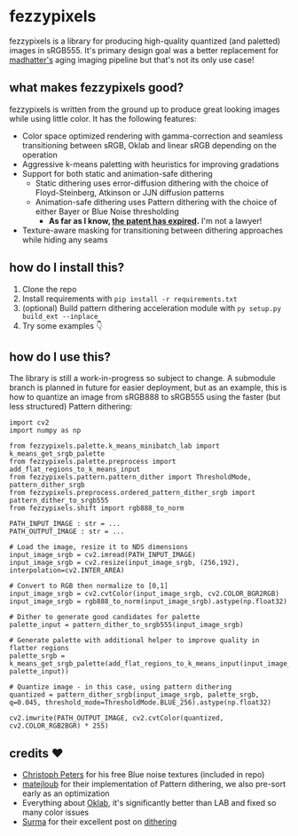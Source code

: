 ﻿# fezzypixels

fezzypixels is a library for producing high-quality quantized (and paletted) images in sRGB555. It's primary design goal was a better replacement for [madhatter's](https://www.github.com/bullbin/madhatter) aging imaging pipeline but that's not its only use case!

## what makes fezzypixels good?

fezzypixels is written from the ground up to produce great looking images while using little color. It has the following features:

- Color space optimized rendering with gamma-correction and seamless transitioning between sRGB, Oklab and linear sRGB depending on the operation
- Aggressive k-means paletting with heuristics for improving gradations
- Support for both static and animation-safe dithering
	- Static dithering uses error-diffusion dithering with the choice of Floyd-Steinberg, Atkinson or JJN diffusion patterns
	- Animation-safe dithering uses Pattern dithering with the choice of either Bayer or Blue Noise thresholding
		- **As far as I know, [the patent has expired](https://patents.google.com/patent/US6606166B1).** I'm not a lawyer!
- Texture-aware masking for transitioning between dithering approaches while hiding any seams

## how do I install this?

 1. Clone the repo
 2. Install requirements with `pip install -r requirements.txt`
 3. (optional) Build pattern dithering acceleration module with `py setup.py build_ext --inplace`
 4. Try some examples 👇

## how do I use this?

The library is still a work-in-progress so subject to change. A submodule branch is planned in future for easier deployment, but as an example, this is how to quantize an image from sRGB888 to sRGB555 using the faster (but less structured) Pattern dithering:

```
import cv2
import numpy as np

from fezzypixels.palette.k_means_minibatch_lab import k_means_get_srgb_palette
from fezzypixels.palette.preprocess import add_flat_regions_to_k_means_input
from fezzypixels.pattern.pattern_dither import ThresholdMode, pattern_dither_srgb
from fezzypixels.preprocess.ordered_pattern_dither_srgb import pattern_dither_to_srgb555
from fezzypixels.shift import rgb888_to_norm

PATH_INPUT_IMAGE : str = ...
PATH_OUTPUT_IMAGE : str = ...

# Load the image, resize it to NDS dimensions
input_image_srgb = cv2.imread(PATH_INPUT_IMAGE)
input_image_srgb = cv2.resize(input_image_srgb, (256,192), interpolation=cv2.INTER_AREA)

# Convert to RGB then normalize to [0,1]
input_image_srgb = cv2.cvtColor(input_image_srgb, cv2.COLOR_BGR2RGB)
input_image_srgb = rgb888_to_norm(input_image_srgb).astype(np.float32)

# Dither to generate good candidates for palette
palette_input = pattern_dither_to_srgb555(input_image_srgb)

# Generate palette with additional helper to improve quality in flatter regions
palette_srgb = k_means_get_srgb_palette(add_flat_regions_to_k_means_input(input_image_srgb, palette_input))

# Quantize image - in this case, using pattern dithering
quantized = pattern_dither_srgb(input_image_srgb, palette_srgb, q=0.045, threshold_mode=ThresholdMode.BLUE_256).astype(np.float32)

cv2.imwrite(PATH_OUTPUT_IMAGE, cv2.cvtColor(quantized, cv2.COLOR_RGB2BGR) * 255)
```

## credits ❤️

- [Christoph Peters](https://momentsingraphics.de/BlueNoise.html) for his free Blue noise textures (included in repo)
- [matejloub](https://www.shadertoy.com/view/dlcGzN) for their implementation of Pattern dithering, we also pre-sort early as an optimization
- Everything about [Oklab](https://bottosson.github.io/posts/oklab/), it's significantly better than LAB and fixed so many color issues
- [Surma](https://surma.dev/) for their excellent post on [dithering](https://surma.dev/things/ditherpunk/)
